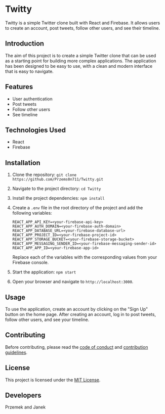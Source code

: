 # Twitty

Twitty is a simple Twitter clone built with React and Firebase. It allows users to create an account, post tweets, follow other users, and see their timeline.

## Introduction

The aim of this project is to create a simple Twitter clone that can be used as a starting point for building more complex applications. The application has been designed to be easy to use, with a clean and modern interface that is easy to navigate.

## Features

- User authentication
- Post tweets
- Follow other users
- See timeline

## Technologies Used

- React
- Firebase

## Installation

1. Clone the repository: `git clone https://github.com/Przems0n711/Twitty.git`
2. Navigate to the project directory: `cd Twitty`
3. Install the project dependencies: `npm install`
4. Create a `.env` file in the root directory of the project and add the following variables:

    ```
    REACT_APP_API_KEY=<your-firebase-api-key>
    REACT_APP_AUTH_DOMAIN=<your-firebase-auth-domain>
    REACT_APP_DATABASE_URL=<your-firebase-database-url>
    REACT_APP_PROJECT_ID=<your-firebase-project-id>
    REACT_APP_STORAGE_BUCKET=<your-firebase-storage-bucket>
    REACT_APP_MESSAGING_SENDER_ID=<your-firebase-messaging-sender-id>
    REACT_APP_APP_ID=<your-firebase-app-id>
    ```

    Replace each of the variables with the corresponding values from your Firebase console.

5. Start the application: `npm start`
6. Open your browser and navigate to `http://localhost:3000`.

## Usage

To use the application, create an account by clicking on the "Sign Up" button on the home page. After creating an account, log in to post tweets, follow other users, and see your timeline.

## Contributing

Before contributing, please read the [code of conduct](CODE_OF_CONDUCT.md) and [contribution guidelines](CONTRIBUTING.md).

## License

This project is licensed under the [MIT License](LICENSE).

## Developers

Przemek and Janek
